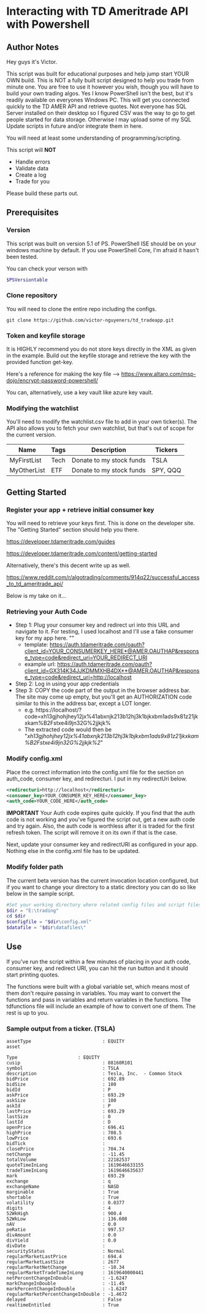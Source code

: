 # **Interacting with TD Ameritrade API with Powershell**

## Author Notes
Hey guys it's Victor. 

This script was built for educational purposes and help jump start YOUR OWN build. This is NOT a fully built script designed to help you trade from minute one. You are free to use it however you wish, though you will have to build your own trading algos. Yes I know PowerShell isn't the best, but it's readily available on everyones Windows PC. This will get you connected quickly to the TD AMER API and retrieve quotes. Not everyone has SQL Server installed on their desktop so I figured CSV was the way to go to get people started for data storage. Otherwise I may upload some of my SQL Update scripts in future and/or integrate them in here. 

You will need at least some understanding of programming/scripting.

This script will **NOT**
* Handle errors
* Validate data
* Create a log
* Trade for you

Please build these parts out. 

## Prerequisites

### Version
This script was built on version 5.1 of PS. PowerShell ISE should be on your windows machine by default. If you use PowerShell Core, I'm afraid it hasn't been tested.

You can check your verson with 
```powershell
$PSVersiontable
 ```
### Clone repository
You will need to clone the entire repo including the configs.

```ssh
git clone https://github.com/victor-nguyeners/td_tradeapp.git
```

### Token and keyfile storage
It is HIGHLY recommend you do not store keys directly in the XML as given in the example. Build out the keyfile storage and retrieve the key with the provided function get-key.

Here's a reference for making the key file --> https://www.altaro.com/msp-dojo/encrypt-password-powershell/ 

You can, alternatively, use a key vault like azure key vault.

### Modifying the watchlist
You'll need to modify the watchlist.csv file to add in your own ticker(s). The API also allows you to fetch your own watchlist, but that's out of scope for the current version.

| Name | Tags | Description | Tickers
| ------------- | ------------- |------------- |------------- |
| MyFirstList | Tech | Donate to my stock funds | TSLA |
| MyOtherList | ETF | Donate to my stock funds | SPY, QQQ |


## Getting Started

### Register your app + retrieve initial consumer key

You will need to retrieve your keys first. This is done on the developer site. The "Getting Started" section should help you there. 

https://developer.tdameritrade.com/guides

https://developer.tdameritrade.com/content/getting-started

Alternatively, there's this decent write up as well.

https://www.reddit.com/r/algotrading/comments/914q22/successful_access_to_td_ameritrade_api/

Below is my take on it... 

### Retrieving your Auth Code

* Step 1: Plug your consumer key and redirect uri into this URL and navigate to it. For testing, I used localhost and I'll use a fake consumer key for my app here.  ""
 	* template: https://auth.tdameritrade.com/oauth?client_id=YOUR_CONSUMERKEY_HERE*@AMER.OAUTHAP&response_type=code&redirect_uri=YOUR_REDIRECT_URI
 	* example url: https://auth.tdameritrade.com/oauth?client_id=GX314K34JJKDMMXHB4DX**@AMER.OAUTHAP&response_type=code&redirect_uri=http://localhost
* Step 2: Log in using your app credentials
* Step 3: COPY the code part of the output in the browser address bar. The site may come up empty, but you'll get an AUTHORIZATION code similar to this in the address bar, except a LOT longer.
 	* e.g. https://localhost/?code=xh13gjhohjhey12jx%41abxnjk213b12hj3k1bjkxbm1ads9x81z21jkxkam%B2Fstxe4i9jn32G%2jjkjk%
	 * The extracted code would then be "_xh13gjhohjhey12jx%41abxnjk213b12hj3k1bjkxbm1ads9x81z21jkxkam%B2Fstxe4i9jn32G%2jjkjk%2_"

### Modify config.xml
Place the correct information  into the config.xml file for the section on auth_code, consumer key, and redirecturi. I put in my redirectUri below.
```xml
<redirecturi>http://localhost</redirecturi>
<consumer_key>YOUR_CONSUMER_KEY_HERE</consumer_key>
<auth_code>YOUR_CODE_HERE</auth_code>
```
**IMPORTANT** Your Auth code expires quite quickly. If you find that the auth code is not working and you've figured the script out, get a new auth code and try again.
Also, the auth code is worthless after it is traded for the first refresh token. The script will remove it on its own if that is the case.

Next, update your consumer key and redirectURI as configured in your app. Nothing else in the config.xml file has to be updated. 

### Modify folder path
The current beta version has the current invocation location configured, but if you want to change your directory to a static directory you can do so like below in the sample script.

```powershell
#Set your working directory where related config files and script files are held. 
$dir = "E:\trading"
cd $dir
$configfile = "$dir\config.xml"
$datafile = "$dir\datafiles\"
```

## Use

If you've run the script within a few minutes of placing in your auth code, consumer key, and redirect URI,  you can hit the run button and it should start printing quotes. 

The functions were built with a global variable set, which means most of them don't require passing in variables. You may want to convert the functions and pass in variables and return variables in the functions. The tdfunctions file will include an example of how to convert one of them. The rest is up to you.


### Sample output from a ticker. (TSLA)
```
assetType                          : EQUITY
asset

Type                      : EQUITY
cusip                              : 88160R101
symbol                             : TSLA
description                        : Tesla, Inc.  - Common Stock
bidPrice                           : 692.89
bidSize                            : 100
bidId                              : P
askPrice                           : 693.29
askSize                            : 100
askId                              : P
lastPrice                          : 693.29
lastSize                           : 0
lastId                             : D
openPrice                          : 696.41
highPrice                          : 708.5
lowPrice                           : 693.6
bidTick                            :
closePrice                         : 704.74
netChange                          : -11.45
totalVolume                        : 22182537
quoteTimeInLong                    : 1619646633155
tradeTimeInLong                    : 1619646635637
mark                               : 693.29
exchange                           : q
exchangeName                       : NASD
marginable                         : True
shortable                          : True
volatility                         : 0.0377
digits                             : 4
52WkHigh                           : 900.4
52WkLow                            : 136.608
nAV                                : 0.0
peRatio                            : 997.57
divAmount                          : 0.0
divYield                           : 0.0
divDate                            :
securityStatus                     : Normal
regularMarketLastPrice             : 694.4
regularMarketLastSize              : 2677
regularMarketNetChange             : -10.34
regularMarketTradeTimeInLong       : 1619640000441
netPercentChangeInDouble           : -1.6247
markChangeInDouble                 : -11.45
markPercentChangeInDouble          : -1.6247
regularMarketPercentChangeInDouble : -1.4672
delayed                            : False
realtimeEntitled                   : True
```

	
